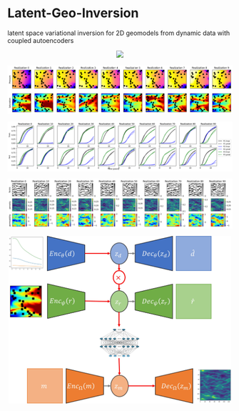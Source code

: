 # Latent-Geo-Inversion
latent space variational inversion for 2D geomodels from dynamic data with coupled autoencoders

<p align="center">
  <img src="https://github.com/misaelmmorales/Latent-Geo-Inversion/blob/main/figures/dynamic_animation.gif" width="1000"/>
</p>

<p align="center">
  <img src="https://github.com/misaelmmorales/Latent-Geo-Inversion/blob/main/figures/x_img_obs.png" />
</p>

<p align="center">
  <img src="https://github.com/misaelmmorales/Latent-Geo-Inversion/blob/main/figures/data_ae_results.png" />
</p>

<p align="center">
  <img src="https://github.com/misaelmmorales/Latent-Geo-Inversion/blob/main/figures/inversion_pred_backtransform.png" />
</p>

<p align="center">
  <img src="https://github.com/misaelmmorales/Latent-Geo-Inversion/blob/main/figures/geo-inv-figs.jpg" width="500" />
</p>

